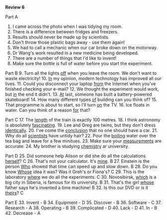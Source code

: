 **Review 6**

Part A
1. I came across the photo when I was tidying my room.
2. There is a difference between fridges and freezers.
3. Results should never be made up by scientists.
4. Don't throw those plastic bags away - use them again!
5. We had to call a mechanic when our car broke down on the motorway.
6. Dr Wang's work resulted in a new medicine being developed.
7. There are a number of things that I'd like to invent!
8. Make sure the bottle is full of water before you start the experiment.

Part B
9. Turn all the lights <u>off</u> when you leave the room. We don't want to waste electricity!
10. <u>In</u> my opinion, modern technology has improved all our lives.
11. Could you disconnect your laptop <u>from</u> the Internet when you've finished checking your e-mail?
12. We thought the experiment would work, but <u>in</u> the end it didn't.
13. <u>At</u> last, someone has built a battery-powered skateboard!
14. How many different types <u>of</u> building  can you think of?
15. That programme is about to start, so I'll turn <u>on</u> the TV.
16. Ice floats in water. Can you think of a reason <u>for</u> that?

Part C
17. The <u>length</u> of the train is exactly 100 metres.
18. I think astronomy is absolutely <u>fascinating</u>.
19. Lee and Greg are twins, but they don't dress <u>identically</u>.
20. I've come the <u>conclusion</u> that no one should have a car.
21. Why do all <u>scientists</u> have untidy hair?
22. Pour the <u>boiling</u> water over the tea bag and leave for a few minitues.
23. Make sure your <u>measurements</u> are accurate.
24. My brother is studying <u>chemistry</u> ar university.

Part D
25. Did someone help Alison or did she do all the calculations <u>herself</u>? C
26. That's not your calculator. It's <u>mine</u>. B
27. Einstein is the person <u>Who</u> showed that time can speed up and slow down. B
28. Do you know <u>Whose</u> idea it was? Was it Greh's or Fiona's? C
29. This is the laboratory <u>where</u> we do all the experiments. C
30. Novosibirsk, <u>which</u> is a big city in Siberia, is famous for its university. B
31. That's the girl <u>whose</u> father says he's invented a time machine! B
32. Is this our DVD or is it <u>theirs</u>? C

Part E
33. Invent - B
34. Equipment - D
35. Discover - B
36. Software - C
37. Research - A
38. Operating - B
39. Complicated - D
40. Lack - D
41. In - B
42. Decrease - A
